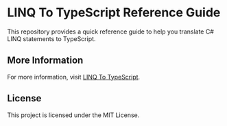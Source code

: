 # LINQ To TypeScript Reference Guide

This repository provides a quick reference guide to help you translate C# LINQ statements to TypeScript.

## More Information

For more information, visit [LINQ To TypeScript](https://linqtotypescript.com/).

## License

This project is licensed under the MIT License.

